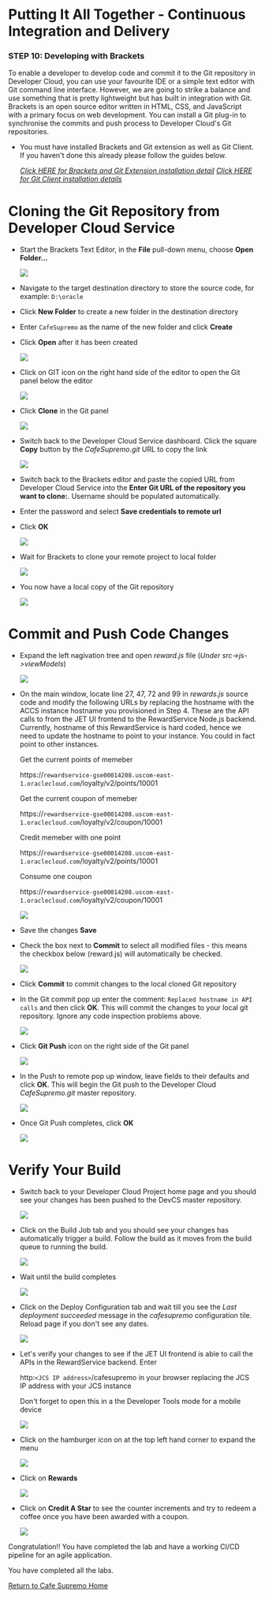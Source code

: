 

# Putting It All Together - Continuous Integration and Delivery


### **STEP 10**: Developing with Brackets

To enable a developer to develop code and commit it to the Git repository in Developer Cloud, you can use your favourite IDE or a simple text editor with Git command line interface. However, we are going to strike a balance and use something that is pretty lightweight but has built in integration with Git. Brackets is an open source editor written in HTML, CSS, and JavaScript with a primary focus on web development. You can install a Git plug-in to synchronise the commits and push process to Developer Cloud's Git repositories.

- You must have installed Brackets and Git extension as well as Git Client. If you haven't done this already please follow the guides below.

  *[Click HERE for Brackets and Git Extension installation detail](BRACKETSinstall.md)*
  *[Click HERE for Git Client installation details](GITCLIENTinstall.md)*


# Cloning the Git Repository from Developer Cloud Service

- Start the Brackets Text Editor, in the **File** pull-down menu, choose **Open Folder...**

  ![](images/84.png)

- Navigate to the target destination directory to store the source code, for example: `D:\oracle`

- Click **New Folder** to create a new folder in the destination directory

- Enter `CafeSupremo` as the name of the new folder and click **Create**

- Click **Open** after it has been created

  ![](images/85.png)
  
- Click on GIT icon on the right hand side of the editor to open the Git panel below the editor

  ![](images/86.png)
  
- Click **Clone** in the Git panel

  ![](images/87.png)

- Switch back to the Developer Cloud Service dashboard. Click the square **Copy** button by the *CafeSupremo.git* URL to copy the link

  ![](images/88.png)
  
- Switch back to the Brackets editor and paste the copied URL from Developer Cloud Service into the **Enter Git URL of the repository you want to clone:**. Username should be populated automatically.

- Enter the password and select **Save credentials to remote url**

- Click **OK**

  ![](images/89.png)

- Wait for Brackets to clone your remote project to local folder

  ![](images/90.png)

- You now have a local copy of the Git repository

  ![](images/91.png)


# Commit and Push Code Changes

- Expand the left nagivation tree and open *reward.js* file (*Under src->js->viewModels*)

  ![](images/92.png)

- On the main window, locate line 27, 47, 72 and 99 in *rewards.js* source code and modify the following URLs by replacing the hostname with the ACCS instance hostname you provisioned in Step 4. These are the API calls to from the JET UI frontend to the RewardService Node.js backend. Currently, hostname of this RewardService is hard coded, hence we need to update the hostname to point to your instance.  You could in fact point to other instances.
  
  Get the current points of memeber
  
  https://`rewardservice-gse00014208.uscom-east-1.oraclecloud.com`/loyalty/v2/points/10001
  
  Get the current coupon of memeber
  
  https://`rewardservice-gse00014208.uscom-east-1.oraclecloud.com`/loyalty/v2/coupon/10001
  
  Credit memeber with one point
  
  https://`rewardservice-gse00014208.uscom-east-1.oraclecloud.com`/loyalty/v2/points/10001

  Consume one coupon
  
  https://`rewardservice-gse00014208.uscom-east-1.oraclecloud.com`/loyalty/v2/coupon/10001

  ![](images/93.png)

- Save the changes **Save**

- Check the box next to **Commit** to select all modified files - this means the checkbox below (reward.js) will automatically be checked.

  ![](images/94.png)
  
- Click **Commit** to commit changes to the local cloned Git repository

- In the Git commit pop up enter the comment: `Replaced hostname in API calls` and then click **OK**. This will commit the changes to your local git repository. Ignore any code inspection problems above.

  ![](images/95.png)

- Click **Git Push** icon on the right side of the Git panel

  ![](images/96.png)
  
- In the Push to remote pop up window, leave fields to their defaults and click **OK**. This will begin the Git push to the Developer Cloud *CafeSupremo.git* master repository.

  ![](images/97.png)
  
- Once Git Push completes, click **OK**

  ![](images/98.png)
  
  
  
# Verify Your Build

- Switch back to your Developer Cloud Project home page and you should see your changes has been pushed to the DevCS master repository.

  ![](images/99.png)

- Click on the Build Job tab and you should see your changes has automatically trigger a build. Follow the build as it moves from the build queue to running the build.

  ![](images/100.png)
  
- Wait until the build completes

  ![](images/101.png)
  
- Click on the Deploy Configuration tab and wait till you see the *Last deployment succeeded* message in the *cafesupremo* configuration tile. Reload page if you don't see any dates.

  ![](images/102.png)

- Let's verify your changes to see if the JET UI frontend is able to call the APIs in the RewardService backend. Enter

  http:`<JCS IP address>`/cafesupremo in your browser replacing the JCS IP address with your JCS instance
  
  Don't forget to open this in a the Developer Tools mode for a mobile device
  
  ![](images/77.png)
  
- Click on the hamburger icon on at the top left hand corner to expand the menu

  ![](images/77.png)
  
- Click on **Rewards**

  ![](images/74.png)
  
- Click on **Credit A Star** to see the counter increments and try to redeem a coffee once you have been awarded with a coupon.

  ![](images/75.png)
  



Congratulation!! You have completed the lab and have a working CI/CD pipeline for an agile application.


You have completed all the labs.


[Return to Cafe Supremo Home](README.md)
